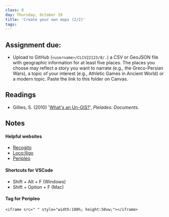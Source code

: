 ```yaml
---
class: 8
day: Thursday, October 19
title: 'Create your own maps (2/2)'
tags: 
---
```


## Assignment due: 
- Upload to GitHub (`<username>/CLCV22123/8/.`) a CSV or GeoJSON file with geographic information for at least five places. The places you choose may reflect a story you want to narrate (e.g., the Greco-Persian Wars), a topic of your interest (e.g., Athletic Games in Ancient World) or a modern topic. Paste the link to this folder on Canvas.

## Readings 
- Gillies, S. (2010) '[What's an Un-GIS?](https://pleiades.stoa.org/docs/papers-and-presentations/whats-an-un-gis)', _Pleiades: Documents_.

## Notes

#### Helpful websites
- [Recogito](https://recogito.pelagios.org/)
- [Loco:lligo](https://docuracy.github.io/Locolligo/)
- [Peripleo](https://github.com/britishlibrary/peripleo)

#### Shortcuts for VSCode
- Shift + Alt + F (Windows)
- Shift + Option + F (Mac)

#### Tag for Peripleo
`<iframe src=" " style="width:100%; height:50vw;"></iframe>`